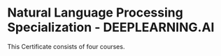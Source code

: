 # Natural Language Processing Specialization - DEEPLEARNING.AI
This Certificate consists of four courses.
